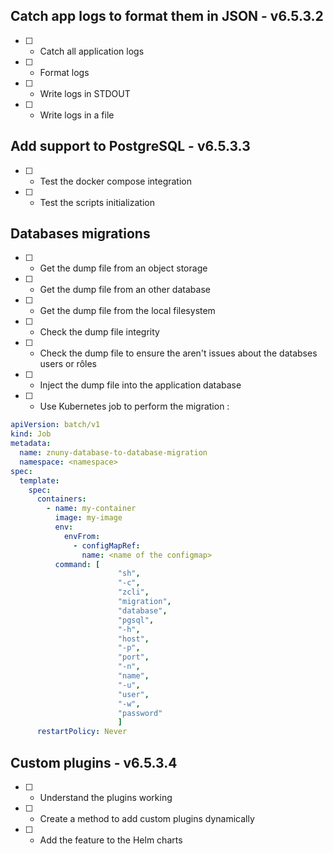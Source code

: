 ## Catch app logs to format them in JSON - **v6.5.3.2**

- [ ] - Catch all application logs
- [ ] - Format logs
- [ ] - Write logs in STDOUT
- [ ] - Write logs in a file

## Add support to PostgreSQL - **v6.5.3.3**

- [ ] - Test the docker compose integration
- [ ] - Test the scripts initialization

## Databases migrations

- [ ] - Get the dump file from an object storage
- [ ] - Get the dump file from an other database
- [ ] - Get the dump file from the local filesystem
- [ ] - Check the dump file integrity
- [ ] - Check the dump file to ensure the aren't issues about the databses users or rôles
- [ ] - Inject the dump file into the application database
- [ ] - Use Kubernetes job to perform the migration :

```yaml
apiVersion: batch/v1
kind: Job
metadata:
  name: znuny-database-to-database-migration
  namespace: <namespace>
spec:
  template:
    spec:
      containers:
        - name: my-container
          image: my-image
          env:
            envFrom:
              - configMapRef:
                name: <name of the configmap>
          command: [
                        "sh",
                        "-c",
                        "zcli",
                        "migration", 
                        "database", 
                        "pgsql",
                        "-h",
                        "host",
                        "-p",
                        "port",
                        "-n", 
                        "name",
                        "-u",
                        "user",
                        "-w",
                        "password"
                        ]
      restartPolicy: Never
```

## Custom plugins - **v6.5.3.4**

- [ ] - Understand the plugins working
- [ ] - Create a method to add custom plugins dynamically
- [ ] - Add the feature to the Helm charts

